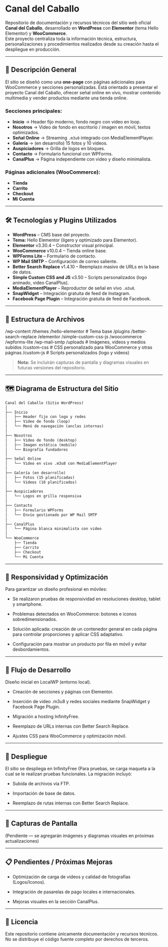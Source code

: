 
# Canal del Caballo

Repositorio de documentación y recursos técnicos del sitio web oficial **Canal del Caballo**, desarrollado en **WordPress** con **Elementor** (tema Hello Elementor) y **WooCommerce**.  
Este proyecto centraliza toda la información técnica, estructura, personalizaciones y procedimientos realizados desde su creación hasta el despliegue en producción.

---

## 📌 Descripción General

El sitio se diseñó como una **one-page** con páginas adicionales para WooCommerce y secciones personalizadas. Está orientado a presentar el proyecto Canal del Caballo, ofrecer señal online en vivo, mostrar contenido multimedia y vender productos mediante una tienda online.

### Secciones principales:
- **Inicio** → Header fijo moderno, fondo negro con video en loop.
- **Nosotros** → Video de fondo en escritorio / imagen en móvil, textos optimizados.
- **Señal Online** → Streaming `.m3u8` integrado con MediaElementPlayer.
- **Galería** → (en desarrollo) 15 fotos y 10 videos.
- **Auspiciadores** → Grilla de logos en bloques.
- **Contacto** → Formulario funcional con WPForms.
- **CanalPlus** → Página independiente con video y diseño minimalista.

### Páginas adicionales (WooCommerce):
- **Tienda**
- **Carrito**
- **Checkout**
- **Mi Cuenta**

---

## 🛠️ Tecnologías y Plugins Utilizados

- **WordPress** – CMS base del proyecto.
- **Tema:** Hello Elementor (ligero y optimizado para Elementor).
- **Elementor** v3.30.4 – Constructor visual principal.
- **WooCommerce** v10.0.4 – Tienda online base.
- **WPForms Lite** – Formulario de contacto.
- **WP Mail SMTP** – Configuración de correo saliente.
- **Better Search Replace** v1.4.10 – Reemplazo masivo de URLs en la base de datos.
- **Simple Custom CSS and JS** v3.50 – Scripts personalizados (logo animado, video CanalPlus).
- **MediaElementPlayer** – Reproductor de señal en vivo `.m3u8`.
- **SnapWidget** – Integración gratuita de feed de Instagram.
- **Facebook Page Plugin** – Integración gratuita de feed de Facebook.

---

## 📂 Estructura de Archivos

/wp-content
/themes
/hello-elementor # Tema base
/plugins
/better-search-replace
/elementor
/simple-custom-css-js
/woocommerce
/wpforms-lite
/wp-mail-smtp
/uploads # Imágenes, videos y medios subidos
/custom-css # CSS personalizado para WooCommerce y otras páginas
/custom-js # Scripts personalizados (logo y videos)


> **Nota:** Se incluirán capturas de pantalla y diagramas visuales en futuras versiones del repositorio.

---

## 🗺️ Diagrama de Estructura del Sitio

```markdown
Canal del Caballo (Sitio WordPress)
│
├── Inicio
│   ├── Header fijo con logo y redes
│   ├── Video de fondo (loop)
│   └── Menú de navegación (anclas internas)
│
├── Nosotros
│   ├── Video de fondo (desktop)
│   ├── Imagen estática (mobile)
│   └── Biografía fundadores
│
├── Señal Online
│   └── Video en vivo .m3u8 con MediaElementPlayer
│
├── Galería (en desarrollo)
│   ├── Fotos (15 planificadas)
│   └── Videos (10 planificados)
│
├── Auspiciadores
│   └── Logos en grilla responsiva
│
├── Contacto
│   ├── Formulario WPForms
│   └── Envío gestionado por WP Mail SMTP
│
├── CanalPlus
│   └── Página blanca minimalista con video
│
└── WooCommerce
    ├── Tienda
    ├── Carrito
    ├── Checkout
    └── Mi Cuenta
```
---

## 📱 Responsividad y Optimización
Para garantizar un diseño profesional en móviles:

- Se realizaron pruebas de responsividad en resoluciones desktop, tablet y smartphone.

- Problemas detectados en WooCommerce: botones e iconos sobredimensionados.

- Solución aplicada: creación de un contenedor general en cada página para controlar proporciones y aplicar CSS adaptativo.

- Configuración para mostrar un producto por fila en móvil y evitar desbordamientos.
  
---

## 🔄 Flujo de Desarrollo
Diseño inicial en LocalWP (entorno local).

- Creación de secciones y páginas con Elementor.

- Inserción de video .m3u8 y redes sociales mediante SnapWidget y Facebook Page Plugin.

- Migración a hosting InfinityFree.

- Reemplazo de URLs internas con Better Search Replace.

- Ajustes CSS para WooCommerce y optimización móvil.

---

## 🚀 Despliegue
El sitio se despliega en InfinityFree (Para pruebas, se carga maqueta a la cual se le realizan
pruebas funcionales.
La migración incluyó:

- Subida de archivos vía FTP.

- Importación de base de datos.

- Reemplazo de rutas internas con Better Search Replace.
  
---

## 📸 Capturas de Pantalla
(Pendiente — se agregarán imágenes y diagramas visuales en próximas actualizaciones)

---

## 📋 Pendientes / Próximas Mejoras

- Optimización de carga de videos y calidad de fotografias (Logos/Iconos).

- Integración de pasarelas de pago locales e internacionales.

- Mejoras visuales en la sección CanalPlus.

---

## 📜 Licencia
Este repositorio contiene únicamente documentación y recursos técnicos.
No se distribuye el código fuente completo por derechos de terceros.
